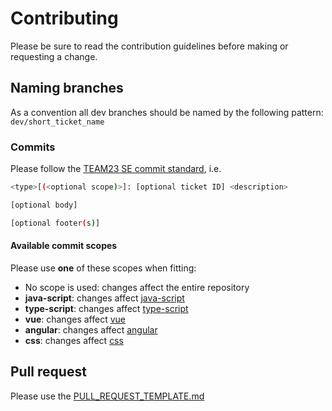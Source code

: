 # Contributing

Please be sure to read the contribution guidelines before making or requesting a change.

## Naming branches

As a convention all dev branches should be named by the following pattern: `dev/short_ticket_name`

### Commits

Please follow the [TEAM23 SE commit standard](https://confluence.team23.de/display/AP/Commit+Standard), i.e.

```bash
<type>[(<optional scope)>]: [optional ticket ID] <description>

[optional body]

[optional footer(s)]
```

#### Available commit scopes

Please use **one** of these scopes when fitting:

- No scope is used: changes affect the entire repository
- **java-script**: changes affect [java-script](libs/java-script)
- **type-script**: changes affect [type-script](libs/type-script)
- **vue**: changes affect [vue](libs/vue)
- **angular**: changes affect [angular](libs/angular)
- **css**: changes affect [css](libs/css)

## Pull request

Please use the [PULL_REQUEST_TEMPLATE.md](.github/PULL_REQUEST_TEMPLATE.md)
